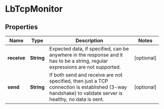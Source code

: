 # LbTcpMonitor

## Properties
Name | Type | Description | Notes
------------ | ------------- | ------------- | -------------
**receive** | **String** | Expected data, if specified, can be anywhere in the response and it has to be a string, regular expressions are not supported.  |  [optional]
**send** | **String** | If both send and receive are not specified, then just a TCP connection is established (3-way handshake) to validate server is healthy, no data is sent.  |  [optional]
